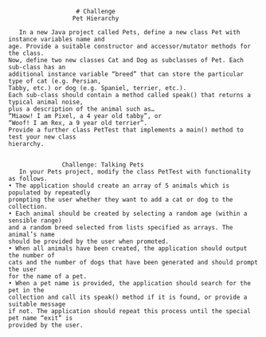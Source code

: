                        # Challenge
                      Pet Hierarchy
 
       In a new Java project called Pets, define a new class Pet with instance variables name and
    age. Provide a suitable constructor and accessor/mutator methods for the class.
    Now, define two new classes Cat and Dog as subclasses of Pet. Each sub-class has an
    additional instance variable “breed” that can store the particular type of cat (e.g. Persian,
    Tabby, etc.) or dog (e.g. Spaniel, terrier, etc.).
    Each sub-class should contain a method called speak() that returns a typical animal noise,
    plus a description of the animal such as…
    “Miaow! I am Pixel, a 4 year old tabby”, or
    “Woof! I am Rex, a 9 year old terrier”.
    Provide a further class PetTest that implements a main() method to test your new class
    hierarchy.


                   Challenge: Talking Pets
       In your Pets project, modify the class PetTest with functionality as follows.
    • The application should create an array of 5 animals which is populated by repeatedly
    prompting the user whether they want to add a cat or dog to the collection.
    • Each animal should be created by selecting a random age (within a sensible range)
    and a random breed selected from lists specified as arrays. The animal’s name
    should be provided by the user when promoted.
    • When all animals have been created, the application should output the number of
    cats and the number of dogs that have been generated and should prompt the user
    for the name of a pet.
    • When a pet name is provided, the application should search for the pet in the
    collection and call its speak() method if it is found, or provide a suitable message
    if not. The application should repeat this process until the special pet name “exit” is
    provided by the user.

